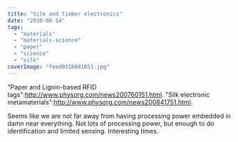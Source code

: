```yaml
---
title: "Silk and Timber electronics"
date: "2010-08-14"
tags: 
  - "materials"
  - "materials-science"
  - "paper"
  - "science"
  - "silk"
coverImage: "feed0316081051.jpg"
---
```


"Paper and Lignin-based RFID tags":http://www.physorg.com/news200760151.html. "Silk electronic metamaterials":http://www.physorg.com/news200841751.html.

Seems like we are not far away from having processing power embedded in damn near everything. Not lots of processing power, but enough to do identification and limited sensing. Interesting times.
